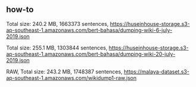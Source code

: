 ## how-to

Total size: 240.2 MB, 1663373 sentences, https://huseinhouse-storage.s3-ap-southeast-1.amazonaws.com/bert-bahasa/dumping-wiki-6-july-2019.json

Total size: 255.1 MB, 1303844 sentences, https://huseinhouse-storage.s3-ap-southeast-1.amazonaws.com/bert-bahasa/dumping-wiki-20-july-2019.json

RAW, Total size: 243.2 MB, 1748387 sentences, https://malaya-dataset.s3-ap-southeast-1.amazonaws.com/wikidump1-raw.json